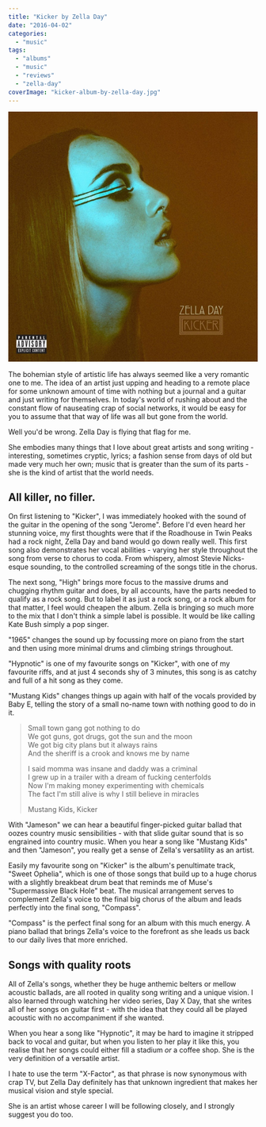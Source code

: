 ```yaml
---
title: "Kicker by Zella Day"
date: "2016-04-02"
categories: 
  - "music"
tags: 
  - "albums"
  - "music"
  - "reviews"
  - "zella-day"
coverImage: "kicker-album-by-zella-day.jpg"
---
```


[![](images/kicker-album-by-zella-day.jpg)](https://davidpeach.co.uk/wp-content/uploads/2023/05/kicker-album-by-zella-day.jpg)

The bohemian style of artistic life has always seemed like a very romantic one to me. The idea of an artist just upping and heading to a remote place for some unknown amount of time with nothing but a journal and a guitar and just writing for themselves. In today's world of rushing about and the constant flow of nauseating crap of social networks, it would be easy for you to assume that that way of life was all but gone from the world.

Well you'd be wrong. Zella Day is flying that flag for me.

She embodies many things that I love about great artists and song writing - interesting, sometimes cryptic, lyrics; a fashion sense from days of old but made very much her own; music that is greater than the sum of its parts - she is the kind of artist that the world needs.

## All killer, no filler.

On first listening to "Kicker", I was immediately hooked with the sound of the guitar in the opening of the song "Jerome". Before I'd even heard her stunning voice, my first thoughts were that if the Roadhouse in Twin Peaks had a rock night, Zella Day and band would go down really well. This first song also demonstrates her vocal abilities - varying her style throughout the song from verse to chorus to coda. From whispery, almost Stevie Nicks-esque sounding, to the controlled screaming of the songs title in the chorus.

The next song, "High" brings more focus to the massive drums and chugging rhythm guitar and does, by all accounts, have the parts needed to qualify as a rock song. But to label it as just a rock song, or a rock album for that matter, I feel would cheapen the album. Zella is bringing so much more to the mix that I don't think a simple label is possible. It would be like calling Kate Bush simply a pop singer.

"1965" changes the sound up by focussing more on piano from the start and then using more minimal drums and climbing strings throughout.

"Hypnotic" is one of my favourite songs on "Kicker", with one of my favourite riffs, and at just 4 seconds shy of 3 minutes, this song is as catchy and full of a hit song as they come.

"Mustang Kids" changes things up again with half of the vocals provided by Baby E, telling the story of a small no-name town with nothing good to do in it.

> Small town gang got nothing to do  
> We got guns, got drugs, got the sun and the moon  
> We got big city plans but it always rains  
> And the sheriff is a crook and knows me by name
> 
> I said momma was insane and daddy was a criminal  
> I grew up in a trailer with a dream of fucking centerfolds  
> Now I'm making money experimenting with chemicals  
> The fact I'm still alive is why I still believe in miracles
> 
> Mustang Kids, Kicker

With "Jameson" we can hear a beautiful finger-picked guitar ballad that oozes country music sensibilities - with that slide guitar sound that is so engrained into country music. When you hear a song like "Mustang Kids" and then "Jameson", you really get a sense of Zella's versatility as an artist.

Easily my favourite song on "Kicker" is the album's penultimate track, "Sweet Ophelia", which is one of those songs that build up to a huge chorus with a slightly breakbeat drum beat that reminds me of Muse's "Supermassive Black Hole" beat. The musical arrangement serves to complement Zella's voice to the final big chorus of the album and leads perfectly into the final song, "Compass".

"Compass" is the perfect final song for an album with this much energy. A piano ballad that brings Zella's voice to the forefront as she leads us back to our daily lives that more enriched.

## Songs with quality roots

All of Zella's songs, whether they be huge anthemic belters or mellow acoustic ballads, are all rooted in quality song writing and a unique vision. I also learned through watching her video series, Day X Day, that she writes all of her songs on guitar first - with the idea that they could all be played acoustic with no accompaniment if she wanted.

When you hear a song like "Hypnotic", it may be hard to imagine it stripped back to vocal and guitar, but when you listen to her play it like this, you realise that her songs could either fill a stadium _or_ a coffee shop. She is the very definition of a versatile artist.

I hate to use the term "X-Factor", as that phrase is now synonymous with crap TV, but Zella Day definitely has that unknown ingredient that makes her musical vision and style special.

She is an artist whose career I will be following closely, and I strongly suggest you do too.
